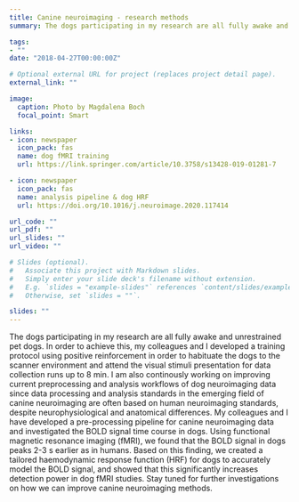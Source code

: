 ```yaml
---
title: Canine neuroimaging - research methods
summary: The dogs participating in my research are all fully awake and unrestrained pet dogs. In order to achieve this, my colleagues and I developed a training protocol using positive reinforcement in order to habituate the dogs to the scanner environment and attend the visual stimuli presentation for data collection runs up to 8 min. I am also continously working on improving current preprocessing and analysis workflows of dog neuroimaging data since data processing and analysis standards in the emerging field of canine neuroimaging are often based on human neuroimaging standards, despite neurophysiological and anatomical differences. Together with my colleagues, I have developed a pre-processing pipeline for canine neuroimaging data and investigated the BOLD signal time course in dogs. Using functional magnetic resonance imaging (fMRI), we found that the BOLD signal in dogs peaks 2-3 s earlier as in humans. Based on this finding, we created a tailored haemodynamic response function (HRF) for dogs to accurately model the BOLD signal, and showed that this significantly increases detection power in dog fMRI studies. Stay tuned for further investigations on how we can improve canine neuroimaging methods. 

tags:
- ""
date: "2018-04-27T00:00:00Z"

# Optional external URL for project (replaces project detail page).
external_link: ""

image:
  caption: Photo by Magdalena Boch
  focal_point: Smart

links:
- icon: newspaper
  icon_pack: fas
  name: dog fMRI training
  url: https://link.springer.com/article/10.3758/s13428-019-01281-7

- icon: newspaper
  icon_pack: fas
  name: analysis pipeline & dog HRF
  url: https://doi.org/10.1016/j.neuroimage.2020.117414

url_code: ""
url_pdf: ""
url_slides: ""
url_video: ""

# Slides (optional).
#   Associate this project with Markdown slides.
#   Simply enter your slide deck's filename without extension.
#   E.g. `slides = "example-slides"` references `content/slides/example-slides.md`.
#   Otherwise, set `slides = ""`.

slides: ""
---
```


The dogs participating in my research are all fully awake and unrestrained pet dogs. In order to achieve this, my colleagues and I developed a training protocol using positive reinforcement in order to habituate the dogs to the scanner environment and attend the visual stimuli presentation for data collection runs up to 8 min. I am also continously working on improving current preprocessing and analysis workflows of dog neuroimaging data since data processing and analysis standards in the emerging field of canine neuroimaging are often based on human neuroimaging standards, despite neurophysiological and anatomical differences. My colleagues and I have developed a pre-processing pipeline for canine neuroimaging data and investigated the BOLD signal time course in dogs. Using functional magnetic resonance imaging (fMRI), we found that the BOLD signal in dogs peaks 2-3 s earlier as in humans. Based on this finding, we created a tailored haemodynamic response function (HRF) for dogs to accurately model the BOLD signal, and showed that this significantly increases detection power in dog fMRI studies. Stay tuned for further investigations on how we can improve canine neuroimaging methods. 
